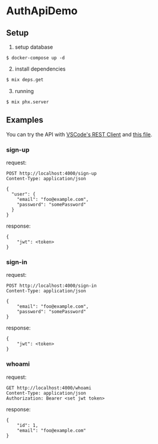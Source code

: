 # AuthApiDemo

## Setup

1. setup database
```
$ docker-compose up -d
```

2. install dependencies

```sh
$ mix deps.get
```

3. running

```
$ mix phx.server
```

## Examples

You can try the API with [VSCode's REST Client](https://marketplace.visualstudio.com/items?itemName=humao.rest-client) and [this file](https://github.com/koga1020/auth_api_demo/blob/master/requests/example.http).

### sign-up

request:
```
POST http://localhost:4000/sign-up
Content-Type: application/json

{
  "user": {
    "email": "foo@example.com",
    "password": "somePassword"
  }
}
```

response:
```
{
    "jwt": <token>
}
```

### sign-in

request:
```
POST http://localhost:4000/sign-in
Content-Type: application/json

{
    "email": "foo@example.com",
    "password": "somePassword"
}
```

response:
```
{
    "jwt": <token>
}
```

### whoami

request:
```
GET http://localhost:4000/whoami
Content-Type: application/json
Authorization: Bearer <set jwt token>
```

response:
```
{
    "id": 1,
    "email": "foo@example.com"
}
```


